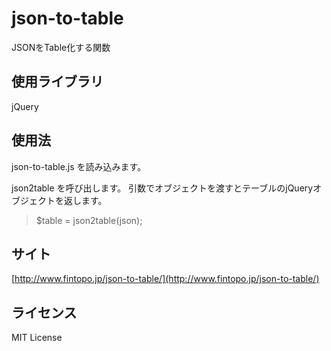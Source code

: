# json-to-table

JSONをTable化する関数

## 使用ライブラリ

jQuery

## 使用法

json-to-table.js を読み込みます。

>  <script src="json-to-table.js"></script>

json2table を呼び出します。
引数でオブジェクトを渡すとテーブルのjQueryオブジェクトを返します。

> $table = json2table(json);
 

## サイト

[http://www.fintopo.jp/json-to-table/](http://www.fintopo.jp/json-to-table/)

## ライセンス

MIT License


